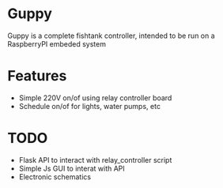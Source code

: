 # Guppy
Guppy is a complete fishtank controller, intended to be run on a RaspberryPI
embeded system

# Features
 * Simple 220V on/of using relay controller board
 * Schedule on/of for lights, water pumps, etc

# TODO
 * Flask API to interact with relay_controller script
 * Simple Js GUI to interat with API
 * Electronic schematics
